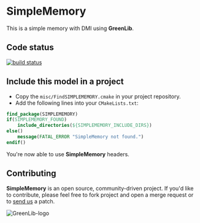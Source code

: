 # SimpleMemory

This is a simple memory with DMI using **GreenLib**.

## Code status

[![build status](https://git.greensocs.com/models/simple_memory/badges/master/build.svg)](https://git.greensocs.com/models/simple_memory/commits/master)

## Include this model in a project

* Copy the `misc/FindSIMPLEMEMORY.cmake` in your project repository.
* Add the following lines into your `CMakeLists.txt`:

``` cmake
find_package(SIMPLEMEMORY)
if(SIMPLEMEMORY_FOUND)
    include_directories(${SIMPLEMEMORY_INCLUDE_DIRS})
else()
    message(FATAL_ERROR "SimpleMemory not found.")
endif()
```

You're now able to use **SimpleMemory** headers.

## Contributing

**SimpleMemory** is an open source, community-driven project. If you'd like to contribute, please feel free to fork project and open a merge request or to [send us] a patch. 

[send us]:http://www.greensocs.com/contact

![GreenLib-logo](http://static.greensocs.com/logo.png)
